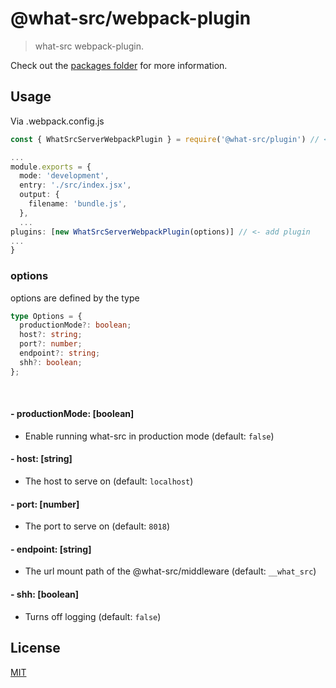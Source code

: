 
# @what-src/webpack-plugin

> what-src webpack-plugin.

Check out the [packages folder](https://github.com/duroktar/what-src/tree/master/packages) for more information.

## Usage

Via .webpack.config.js

```ts
const { WhatSrcServerWebpackPlugin } = require('@what-src/plugin') // <- import plugin

...
module.exports = {
  mode: 'development',
  entry: './src/index.jsx',
  output: {
    filename: 'bundle.js',
  },
  ...
plugins: [new WhatSrcServerWebpackPlugin(options)] // <- add plugin
...
}
```

### options

options are defined by the type

```ts
type Options = {
  productionMode?: boolean;
  host?: string;
  port?: number;
  endpoint?: string;
  shh?: boolean;
};
```

<br />

#### - productionMode: [boolean]
  - Enable running what-src in production mode (default: `false`)

#### - host: [string]
  - The host to serve on (default: `localhost`)

#### - port: [number]
  - The port to serve on (default: `8018`)

#### - endpoint: [string]
  - The url mount path of the @what-src/middleware (default: `__what_src`)

#### - shh: [boolean]
  - Turns off logging (default: `false`)

## License

[MIT](https://opensource.org/licenses/MIT)
